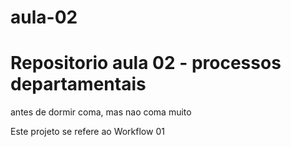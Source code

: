 # aula-02

# Repositorio aula 02 - processos departamentais
antes de dormir coma, mas nao coma muito


Este projeto se refere ao Workflow 01